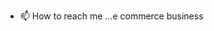 
- 📫 How to reach me ...e commerce business

<!---
Blogschangers/Blogschangers is a ✨ special ✨ repository because its `README.md` (this file) appears on your GitHub profile.
You can click the Preview link to take a look at your changes.
--->
